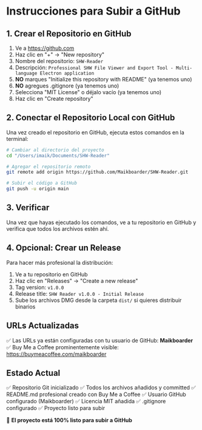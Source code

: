 # Instrucciones para Subir a GitHub

## 1. Crear el Repositorio en GitHub

1. Ve a https://github.com
2. Haz clic en "+" → "New repository"
3. Nombre del repositorio: `SHW-Reader`
4. Descripción: `Professional SHW File Viewer and Export Tool - Multi-language Electron application`
5. **NO** marques "Initialize this repository with README" (ya tenemos uno)
6. **NO** agregues .gitignore (ya tenemos uno)
7. Selecciona "MIT License" o déjalo vacío (ya tenemos uno)
8. Haz clic en "Create repository"

## 2. Conectar el Repositorio Local con GitHub

Una vez creado el repositorio en GitHub, ejecuta estos comandos en la terminal:

```bash
# Cambiar al directorio del proyecto
cd "/Users/imaik/Documents/SHW-Reader"

# Agregar el repositorio remoto
git remote add origin https://github.com/Maikboarder/SHW-Reader.git

# Subir el código a GitHub
git push -u origin main
```

## 3. Verificar

Una vez que hayas ejecutado los comandos, ve a tu repositorio en GitHub y verifica que todos los archivos estén ahí.

## 4. Opcional: Crear un Release

Para hacer más profesional la distribución:

1. Ve a tu repositorio en GitHub
2. Haz clic en "Releases" → "Create a new release"
3. Tag version: `v1.0.0`
4. Release title: `SHW Reader v1.0.0 - Initial Release`
5. Sube los archivos DMG desde la carpeta `dist/` si quieres distribuir binarios

## URLs Actualizadas

✅ Las URLs ya están configuradas con tu usuario de GitHub: **Maikboarder**
✅ Buy Me a Coffee prominentemente visible: https://buymeacoffee.com/maikboarder

## Estado Actual

✅ Repositorio Git inicializado
✅ Todos los archivos añadidos y committed
✅ README.md profesional creado con Buy Me a Coffee
✅ Usuario GitHub configurado (Maikboarder)
✅ Licencia MIT añadida
✅ .gitignore configurado
✅ Proyecto listo para subir

🚀 **El proyecto está 100% listo para subir a GitHub**
